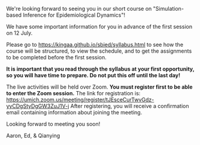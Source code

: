 We're looking forward to seeing you in our short course on "Simulation-based Inference for Epidemiological Dynamics"!

We have some important information for you in advance of the first session on 12 July.

Please go to https://kingaa.github.io/sbied/syllabus.html to see how the course will be structured, to view the schedule, and to get the assignments to be completed before the first session.

**It is important that you read through the syllabus at your first opportunity, so you will have time to prepare.  Do not put this off until the last day!**

The live activities will be held over Zoom. **You must register first to be able to enter the Zoom session.** The link for registration is: 
https://umich.zoom.us/meeting/register/tJEsceCurTwvGdz-yyCDgStyDgGW3ZuJ1V-j 
After registering, you will receive a confirmation email containing information about joining the meeting.

Looking forward to meeting you soon!

Aaron, Ed, & Qianying
